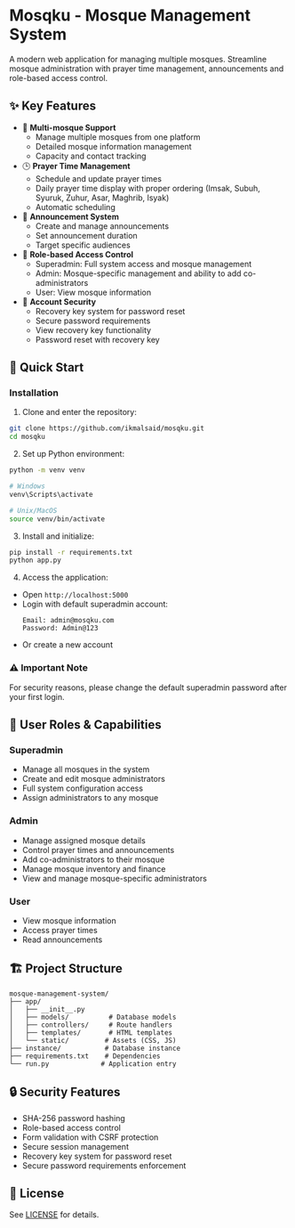 # Mosqku - Mosque Management System

A modern web application for managing multiple mosques. Streamline mosque administration with prayer time management, announcements and role-based access control.

## ✨ Key Features

- 🕌 **Multi-mosque Support**
  - Manage multiple mosques from one platform
  - Detailed mosque information management
  - Capacity and contact tracking
- 🕒 **Prayer Time Management**
  - Schedule and update prayer times
  - Daily prayer time display with proper ordering (Imsak, Subuh, Syuruk, Zuhur, Asar, Maghrib, Isyak)
  - Automatic scheduling
- 📢 **Announcement System**
  - Create and manage announcements
  - Set announcement duration
  - Target specific audiences
- 👥 **Role-based Access Control**
  - Superadmin: Full system access and mosque management
  - Admin: Mosque-specific management and ability to add co-administrators
  - User: View mosque information
- 🔐 **Account Security**
  - Recovery key system for password reset
  - Secure password requirements
  - View recovery key functionality
  - Password reset with recovery key

## 🚀 Quick Start

### Installation

1. Clone and enter the repository:
```bash
git clone https://github.com/ikmalsaid/mosqku.git
cd mosqku
```

2. Set up Python environment:
```bash
python -m venv venv

# Windows
venv\Scripts\activate

# Unix/MacOS
source venv/bin/activate
```

3. Install and initialize:
```bash
pip install -r requirements.txt
python app.py
```

4. Access the application:
- Open `http://localhost:5000`
- Login with default superadmin account:
  ```
  Email: admin@mosqku.com
  Password: Admin@123
  ```
- Or create a new account

### ⚠️ Important Note
For security reasons, please change the default superadmin password after your first login.

## 👥 User Roles & Capabilities

### Superadmin
- Manage all mosques in the system
- Create and edit mosque administrators
- Full system configuration access
- Assign administrators to any mosque

### Admin
- Manage assigned mosque details
- Control prayer times and announcements
- Add co-administrators to their mosque
- Manage mosque inventory and finance
- View and manage mosque-specific administrators

### User
- View mosque information
- Access prayer times
- Read announcements

## 🏗️ Project Structure
```
mosque-management-system/
├── app/
│   ├── __init__.py
│   ├── models/          # Database models
│   ├── controllers/     # Route handlers
│   ├── templates/       # HTML templates
│   └── static/         # Assets (CSS, JS)
├── instance/           # Database instance
├── requirements.txt    # Dependencies
└── run.py             # Application entry
```

## 🔒 Security Features

- SHA-256 password hashing
- Role-based access control
- Form validation with CSRF protection
- Secure session management
- Recovery key system for password reset
- Secure password requirements enforcement

## 📄 License

See [LICENSE](LICENSE) for details.